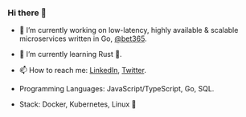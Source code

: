 ### Hi there 👋

<!--
**johngillott/johngillott** is a ✨ _special_ ✨ repository because its `README.md` (this file) appears on your GitHub profile.

Here are some ideas to get you started:

- 🔭 I’m currently working on ...
- 🌱 I’m currently learning ...
- 👯 I’m looking to collaborate on ...
- 🤔 I’m looking for help with ...
- 💬 Ask me about ...
- 📫 How to reach me: ...
- 😄 Pronouns: ...
- ⚡ Fun fact: ...
-->

- 🔭 I’m currently working on low-latency, highly available & scalable microservices written in Go, [@bet365](https://github.com/bet365/).
- 🌱 I’m currently learning Rust :crab:.
- 📫 How to reach me: [LinkedIn](https://www.linkedin.com/in/johngillott/), [Twitter](https://twitter.com/j_gillott).

- Programming Languages: JavaScript/TypeScript, Go, SQL.
- Stack: Docker, Kubernetes, Linux :penguin:
